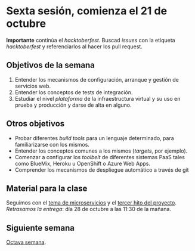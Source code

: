 # Sexta sesión, comienza el 21 de octubre

**Importante** continúa el *hacktoberfest*. Buscad *issues* con la
etiqueta *hacktoberfest* y referenciarlos al hacer los pull request.

## Objetivos de la semana

1. Entender los mecanismos de configuración, arranque y gestión de servicios web.
2. Entender los conceptos de tests de integración.
2. Estudiar el nivel *plataforma* de la infraestructura virtual y su
   uso en prueba y producción y darse de alta en alguno.

## Otros objetivos

* Probar diferentes *build tools* para un lenguaje determinado, para familiarizarse con los mismos.
* Entender los conceptos comunes a los mismos (*targets*, por ejemplo).
* Comenzar a configurar los *toolbelt* de diferentes sistemas PaaS tales como BlueMix, Heroku u OpenShift o Azure Web Apps.
* Comprender los mecanismos de despliegue automático a través de git

## Material para la clase

Seguimos con el
[tema de microservicios](http://jj.github.io/IV/documentos/temas/Microservicios) y
el [tercer hito del proyecto](http://jj.github.io/IV/documentos/proyecto/3.Microservicios). *Retrasamos la entrega*: día 28 de octubre a las 11:30 de la mañana.

## Siguiente semana

[Octava semana](semana-08.md).


